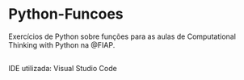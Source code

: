 # Python-Funcoes
Exercícios de Python sobre funções para as aulas de Computational Thinking with Python na @FIAP.
##
IDE utilizada: Visual Studio Code
